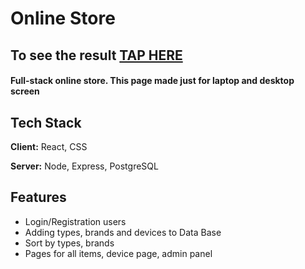 # Online Store



## To see the result [TAP HERE](http://188.225.14.111:3000/)

#### Full-stack online store. This page made just for laptop and desktop screen
## Tech Stack

**Client:** React, CSS

**Server:** Node, Express, PostgreSQL


## Features

- Login/Registration users
- Adding types, brands and devices to Data Base
- Sort by types, brands
- Pages for all items, device page, admin panel


